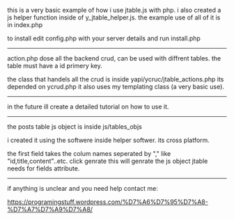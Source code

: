 this is a very basic example of how i use jtable.js with php.
i also created a js helper function inside of y_jtable_helper.js.
the example use of all of it is in index.php

to install edit config.php with your server details and run install.php

----------------------------------------------------------

action.php dose all the backend crud, can be used with diffrent tables.
the table must have a id primery key.

the class that handels all the crud is inside yapi/ycruc/jtable_actions.php
its depended on ycrud.php
it also uses my templating class (a very basic use).

--------------------------------

in the future ill create a detailed tutorial on how to use it.

-------------------------
the posts table js object is inside js/tables_objs

i created it using the softwere inside helper softwer. its cross platform.

the first field takes the colum names seperated by "," like "id,title,content"..etc.
click genrate this will genrate the js object jtable needs for fields attribute. 

---------------------------

if anything is unclear and you need help contact me:

https://programingstuff.wordpress.com/%D7%A6%D7%95%D7%A8-%D7%A7%D7%A9%D7%A8/
